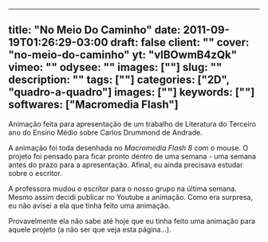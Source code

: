 
---
title: "No Meio Do Caminho"
date: 2011-09-19T01:26:29-03:00
draft: false
client: ""
cover: "no-meio-do-caminho"
yt: "vIBOwmB4zQk"
vimeo: ""
odysee: ""
images: [""]
slug: ""
description: ""
tags: [""]
categories: ["2D", "quadro-a-quadro"]
images: [""]
keywords: [""]
softwares: ["Macromedia Flash"]
---

Animação feita para apresentação de um trabalho de Literatura do Terceiro ano do Ensino Médio sobre Carlos Drummond de Andrade.

A animação foi toda desenhada no *Macromedia Flash 8* com o mouse.
O projeto foi pensado para ficar pronto dentro de uma semana - uma semana antes do prazo para a apresentação.
Afinal, eu ainda precisava estudar sobre o escritor.

A professora mudou o escritor para o nosso grupo na última semana.
Mesmo assim decidi publicar no Youtube a animação.
Como era surpresa, eu não avisei a ela que tinha feito uma animação.

Provavelmente ela não sabe até hoje que eu tinha feito uma animação para aquele projeto (a não ser que veja esta página...).
